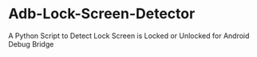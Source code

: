 # Adb-Lock-Screen-Detector

A Python Script to Detect Lock Screen is Locked or Unlocked for Android Debug Bridge
